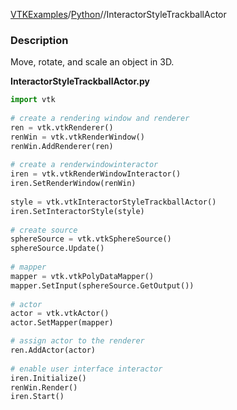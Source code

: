 [VTKExamples](Home)/[Python](Python)//InteractorStyleTrackballActor

### Description
Move, rotate, and scale an object in 3D.

**InteractorStyleTrackballActor.py**
```python
import vtk
 
# create a rendering window and renderer
ren = vtk.vtkRenderer()
renWin = vtk.vtkRenderWindow()
renWin.AddRenderer(ren)
 
# create a renderwindowinteractor
iren = vtk.vtkRenderWindowInteractor()
iren.SetRenderWindow(renWin)
 
style = vtk.vtkInteractorStyleTrackballActor()
iren.SetInteractorStyle(style)
 
# create source
sphereSource = vtk.vtkSphereSource()
sphereSource.Update()
  
# mapper
mapper = vtk.vtkPolyDataMapper()
mapper.SetInput(sphereSource.GetOutput())
 
# actor
actor = vtk.vtkActor()
actor.SetMapper(mapper)

# assign actor to the renderer
ren.AddActor(actor)
 
# enable user interface interactor
iren.Initialize()
renWin.Render()
iren.Start()
```
